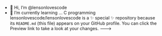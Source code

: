 - 👋 Hi, I’m @lensonlovescode
- 🌱 I’m currently learning ... C programming
lensonlovescode/lensonlovescode is a ✨ special ✨ repository because its `README.md` (this file) appears on your GitHub profile.
You can click the Preview link to take a look at your changes.
--->

